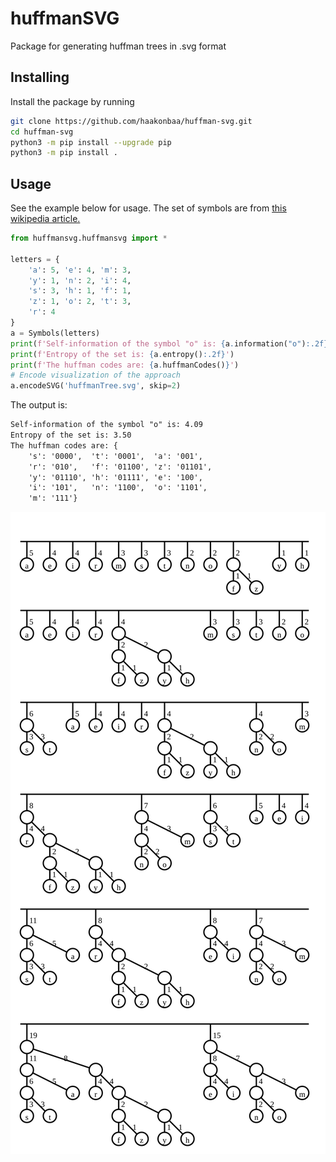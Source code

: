 # huffmanSVG
Package for generating huffman trees in .svg format

## Installing
Install the package by running
```bash
git clone https://github.com/haakonbaa/huffman-svg.git
cd huffman-svg
python3 -m pip install --upgrade pip
python3 -m pip install .
```

## Usage
See the example below for usage. The set of symbols are from [this wikipedia article.](https://en.wikipedia.org/wiki/Information_theory) 

```python
from huffmansvg.huffmansvg import *

letters = {
    'a': 5, 'e': 4, 'm': 3,
    'y': 1, 'n': 2, 'i': 4,
    's': 3, 'h': 1, 'f': 1,
    'z': 1, 'o': 2, 't': 3,
    'r': 4
}
a = Symbols(letters)
print(f'Self-information of the symbol "o" is: {a.information("o"):.2f}')
print(f'Entropy of the set is: {a.entropy():.2f}')
print(f'The huffman codes are: {a.huffmanCodes()}')
# Encode visualization of the approach
a.encodeSVG('huffmanTree.svg', skip=2)
```
The output is:
```txt
Self-information of the symbol "o" is: 4.09
Entropy of the set is: 3.50
The huffman codes are: {
    's': '0000',  't': '0001',  'a': '001',
    'r': '010',   'f': '01100', 'z': '01101',
    'y': '01110', 'h': '01111', 'e': '100', 
    'i': '101',   'n': '1100',  'o': '1101',
    'm': '111'}
```

<div style="background-color: white !important;">
    <img src="huffmanTree.svg"></img>
</div>